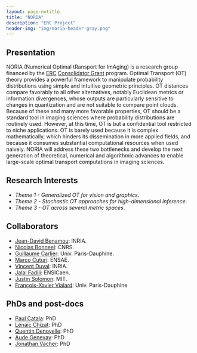 ```yaml
---
layout: page-notitle
title: "NORIA"
description: "ERC Project"
header-img: "img/noria-header-gray.png"
---
```



Presentation
-------------------
NORIA (Numerical Optimal tRansport for ImAging) is a research group financed by the [ERC](http://erc.europa.eu/) [Consolidator Grant](https://erc.europa.eu/funding-and-grants/funding-schemes/consolidator-grants) program. Optimal Transport (OT) theory provides a powerful framework to manipulate probability distributions using simple and intuitive geometric principles. OT distances compare favorably to all other alternatives, notably Euclidean metrics or information divergences, whose outputs are particularly sensitive to changes in quantization and are not suitable to compare point clouds. Because of these and many more favorable properties, OT should be a standard tool in imaging sciences where probability distributions are routinely used. However, at this time, OT is but a confidential tool restricted to niche applications. OT is barely used because it is complex mathematically, which hinders its dissemination in more applied fields, and because it consumes substantial computational resources when used naively. NORIA will address these two bottlenecks and develop the next generation of theoretical, numerical and algorithmic advances to enable large-scale optimal transport computations in imaging sciences.


Research Interests
-------------------

* _Theme 1 - Generalized OT for vision and graphics_.
* _Theme 2 - Stochastic OT approaches for high-dimensional inference_.
* _Theme 3 - OT across several metric spaces_.


Collaborators
-------------------

* [Jean-David Benamou](https://who.rocq.inria.fr/Jean-David.Benamou/): INRIA.
* [Nicolas Bonneel](http://liris.cnrs.fr/~nbonneel/): CNRS.
* [Guillaume Carlier](https://www.ceremade.dauphine.fr/~carlier/): Univ. Paris-Dauphine.
* [Marco Cuturi](http://www.marcocuturi.net): ENSAE.
* [Vincent Duval](https://who.rocq.inria.fr/Vincent.Duval/index.html): INRIA.
* [Jalal Fadili](http://www.greyc.ensicaen.fr/~jfadili/): ENSICaen.
* [Justin Solomon](http://people.csail.mit.edu/jsolomon/): MIT.
* [François-Xavier Vialard](https://www.ceremade.dauphine.fr/~vialard/): Univ. Paris-Dauphine

PhDs and post-docs
-------------------

* [Paul Catala](https://www.ceremade.dauphine.fr/): PhD
* [Lénaïc Chizat](http://lchizat.github.io/): PhD
* [Quentin Denoyelle](https://www.ceremade.dauphine.fr/~denoyelle/): PhD
* [Aude Genevay](https://www.ceremade.dauphine.fr/~genevay/): PhD
* [Jonathan Vacher](https://www.ceremade.dauphine.fr/~vacher/): PhD
